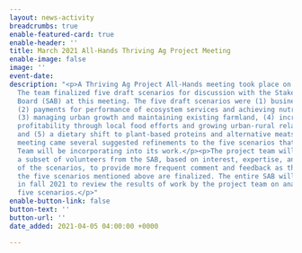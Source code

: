 ```yaml
---
layout: news-activity
breadcrumbs: true
enable-featured-card: true
enable-header: ''
title: March 2021 All-Hands Thriving Ag Project Meeting
enable-image: false
image: ''
event-date: 
description: "<p>A Thriving Ag Project All-Hands meeting took place on March 22, 2021.
  The team finalized five draft scenarios for discussion with the Stakeholder Advisory
  Board (SAB) at this meeting. The five draft scenarios were (1) business as usual,
  (2) payments for performance of ecosystem services and achieving nutrient balance,
  (3) managing urban growth and maintaining existing farmland, (4) increasing farm
  profitability through local food efforts and growing urban-rural relationships,
  and (5) a dietary shift to plant-based proteins and alternative meats. Out of the
  meeting came several suggested refinements to the five scenarios that the Project
  Team will be incorporating into its work.</p><p>The project team will be selecting
  a subset of volunteers from the SAB, based on interest, expertise, and the content
  of the scenarios, to provide more frequent comment and feedback as the details of
  the five scenarios mentioned above are finalized. The entire SAB will be reconvened
  in fall 2021 to review the results of work by the project team on analyzing the
  five scenarios.</p>"
enable-button-link: false
button-text: ''
button-url: ''
date_added: 2021-04-05 04:00:00 +0000

---
```

